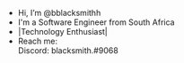 -  Hi, I’m @bblacksmithh
-  I'm a Software Engineer from South Africa
-  |Technology Enthusiast|
-  Reach me: <br>
    Discord: blacksmith.#9068
